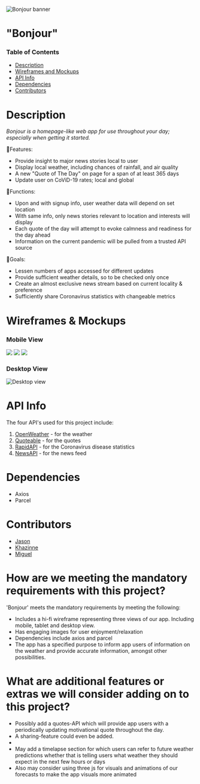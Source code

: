 ![Bonjour banner](./assets/bonjour-cover.png)

# "Bonjour"
### Table of Contents
- [Description](https://github.com/Mig-uel/Bonjour#description)
- [Wireframes and Mockups](https://github.com/Mig-uel/Bonjour#wireframes--mockups)
- [API Info](https://github.com/Mig-uel/Bonjour#api-info)
- [Dependencies](https://github.com/Mig-uel/Bonjour#dependencies)
- [Contributors](https://github.com/Mig-uel/Bonjour#contributors)


# Description
<em>Bonjour is a homepage-like web app for use throughout your day; especially when getting it started.</em>

🔸Features:
- Provide insight to major news stories local to user
- Display local weather, including chances of rainfall, and air quality
- A new "Quote of The Day" on page for a span of at least 365 days
- Update user on CoViD-19 rates; local and global

🔸Functions:
- Upon and with signup info, user weather data will depend on set location
- With same info, only news stories relevant to location and interests will display
- Each quote of the day will attempt to evoke calmness and readiness for the day ahead
- Information on the current pandemic will be pulled from a trusted API source

🔸Goals:
- Lessen numbers of apps accessed for different updates
- Provide sufficient weather details, so to be checked only once
- Create an almost exclusive news stream based on current locality & preference
- Sufficiently share Coronavirus statistics with changeable metrics

# Wireframes & Mockups
### Mobile View
<p float="center">
  <img src="./assets/mockups/mobile/signed-out.png" />
  <img src="./assets/mockups/mobile/signed-in.png" />
  <img src="./assets/mockups/mobile/news-page.png" />
</p>

### Desktop View
![Desktop view](./assets/mockups/desktop/desktop-home.png)

# API Info
The four API's used for this project include:
1. [OpenWeather](https://openweather.org/) - for the weather
2. [Quoteable](https://github.com/lukePeavey/quotable) - for the quotes
3. [RapidAPI](https://rapidapi.com/Gramzivi/api/covid-19-data/) - for the Coronavirus disease statistics
4. [NewsAPI](https://newsapi.org/) - for the news feed

# Dependencies
- Axios
- Parcel

# Contributors
- [Jason](https://github.com/Khazinne)
- [Khazinne](https://github.com/himslf)
- [Miguel](https://github.com/mig-uel)

# How are we meeting the mandatory requirements with this project?
'Bonjour' meets the mandatory requirements by meeting the following:
- Includes a hi-fi wireframe representing three views of our app. Including mobile, tablet and desktop view.
- Has engaging images for user enjoyment/relaxation
- Dependencies include axios and parcel
- The app has a specified purpose to inform app users of information on the weather and provide accurate information, amongst other possibilities.

# What are additional features or extras we will consider adding on to this project?
- Possibly add a quotes-API which will provide app users with a periodically updating motivational quote throughout the day.
- A sharing-feature could even be added.
- 
- May add a timelapse section for which users can refer to future weather predictions whether that is telling users what weather they should expect in the next few hours or days
- Also may consider using three js for visuals and animations of our forecasts to make the app visuals more animated

